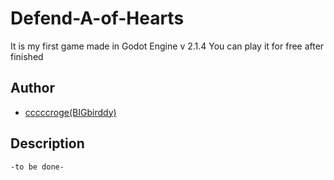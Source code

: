 # Defend-A-of-Hearts
It is my first game made in Godot Engine v 2.1.4
You can play it for free after finished

## Author
* [cccccroge(BIGbirddy)](https://bigbirdsbox.blogspot.tw/)

## Description
```
-to be done-
```